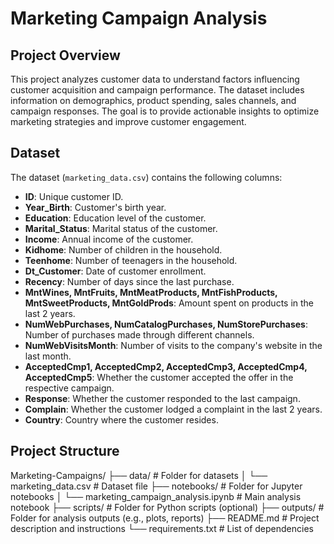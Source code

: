 # Marketing Campaign Analysis

## Project Overview
This project analyzes customer data to understand factors influencing customer acquisition and campaign performance. The dataset includes information on demographics, product spending, sales channels, and campaign responses. The goal is to provide actionable insights to optimize marketing strategies and improve customer engagement.

## Dataset
The dataset (`marketing_data.csv`) contains the following columns:
- **ID**: Unique customer ID.
- **Year_Birth**: Customer's birth year.
- **Education**: Education level of the customer.
- **Marital_Status**: Marital status of the customer.
- **Income**: Annual income of the customer.
- **Kidhome**: Number of children in the household.
- **Teenhome**: Number of teenagers in the household.
- **Dt_Customer**: Date of customer enrollment.
- **Recency**: Number of days since the last purchase.
- **MntWines, MntFruits, MntMeatProducts, MntFishProducts, MntSweetProducts, MntGoldProds**: Amount spent on products in the last 2 years.
- **NumWebPurchases, NumCatalogPurchases, NumStorePurchases**: Number of purchases made through different channels.
- **NumWebVisitsMonth**: Number of visits to the company's website in the last month.
- **AcceptedCmp1, AcceptedCmp2, AcceptedCmp3, AcceptedCmp4, AcceptedCmp5**: Whether the customer accepted the offer in the respective campaign.
- **Response**: Whether the customer responded to the last campaign.
- **Complain**: Whether the customer lodged a complaint in the last 2 years.
- **Country**: Country where the customer resides.

## Project Structure


Marketing-Campaigns/
├── data/                # Folder for datasets
│   └── marketing_data.csv  # Dataset file
├── notebooks/           # Folder for Jupyter notebooks
│   └── marketing_campaign_analysis.ipynb  # Main analysis notebook
├── scripts/             # Folder for Python scripts (optional)
├── outputs/             # Folder for analysis outputs (e.g., plots, reports)
├── README.md            # Project description and instructions
└── requirements.txt     # List of dependencies


